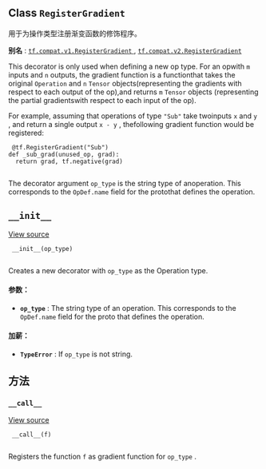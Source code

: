 

## Class  `RegisterGradient` 
用于为操作类型注册渐变函数的修饰程序。

**别名** : [ `tf.compat.v1.RegisterGradient` ](/api_docs/python/tf/RegisterGradient), [ `tf.compat.v2.RegisterGradient` ](/api_docs/python/tf/RegisterGradient)

This decorator is only used when defining a new op type. For an opwith  `m`  inputs and  `n`  outputs, the gradient function is a functionthat takes the original  `Operation`  and  `n`   `Tensor`  objects(representing the gradients with respect to each output of the op),and returns  `m`   `Tensor`  objects (representing the partial gradientswith respect to each input of the op).

For example, assuming that operations of type  `"Sub"`  take twoinputs  `x`  and  `y` , and return a single output  `x - y` , thefollowing gradient function would be registered:

```
 @tf.RegisterGradient("Sub")
def _sub_grad(unused_op, grad):
  return grad, tf.negative(grad)
 
```

The decorator argument  `op_type`  is the string type of anoperation. This corresponds to the  `OpDef.name`  field for the protothat defines the operation.

##  `__init__` 
[View source](https://github.com/tensorflow/tensorflow/blob/r2.0/tensorflow/python/framework/ops.py#L2473-L2485)

```
 __init__(op_type)
 
```

Creates a new decorator with  `op_type`  as the Operation type.

#### 参数：
- **`op_type`** : The string type of an operation. This corresponds to the `OpDef.name`  field for the proto that defines the operation.


#### 加薪：
- **`TypeError`** : If  `op_type`  is not string.


## 方法


###  `__call__` 
[View source](https://github.com/tensorflow/tensorflow/blob/r2.0/tensorflow/python/framework/ops.py#L2487-L2490)

```
 __call__(f)
 
```

Registers the function  `f`  as gradient function for  `op_type` .

